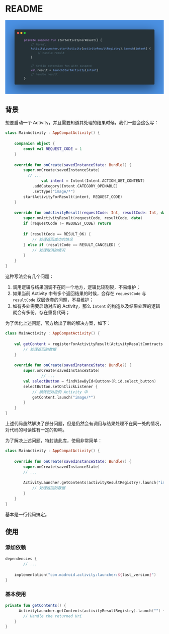 # README

![activity-launcher](docs/activity-launcher.png)

## 背景

想要启动一个 Activity，并且需要知道其处理的结果时候，我们一般会这么写：

```kotlin
class MainActivity : AppCompatActivity() {

    companion object {
        const val REQUEST_CODE = 1
    }

    override fun onCreate(savedInstanceState: Bundle?) {
        super.onCreate(savedInstanceState)
	      // ...
				val intent = Intent(Intent.ACTION_GET_CONTENT)
            .addCategory(Intent.CATEGORY_OPENABLE)
            .setType("image/*")
        startActivityForResult(intent, REQUEST_CODE)
    }

    override fun onActivityResult(requestCode: Int, resultCode: Int, data: Intent?) {
        super.onActivityResult(requestCode, resultCode, data)
        if (requestCode != REQUEST_CODE) return
        
        if (resultCode == RESULT_OK) {
            // 处理返回成功的情况
        } else if (resultCode == RESULT_CANCELED) {
            // 处理取消的情况
        }
    }
}
```

这种写法会有几个问题：

1. 调用逻辑与结果回调不在同一个地方，逻辑比较割裂，不易维护；
2. 如果当前 Activity 中有多个返回结果的时候，会存在 `requestCode` 与 `resultCode` 双层嵌套的问题，不易维护；
3. 如有多处需要启动对应的 Activity，那么 `Intent` 的构造以及结果处理的逻辑就会有多份，存在重复代码；

为了优化上述问题，官方给出了新的解决方案，如下：

```kotlin
class MainActivity : AppCompatActivity() {

    val getContent = registerForActivityResult(ActivityResultContracts.GetContent()) { uri: Uri? ->
        // 处理返回的数据
    }

    override fun onCreate(savedInstanceState: Bundle?) {
        super.onCreate(savedInstanceState)
				// ...
        val selectButton = findViewById<Button>(R.id.select_button)
        selectButton.setOnClickListener {
            // 跳转到对应的 Activity 中
            getContent.launch("image/*")
        }
    }
}
```

上述代码虽然解决了部分问题，但是仍然会有调用与结果处理不在同一处的情况，对代码的可读性有一定的影响。

为了解决上述问题，特封装此库，使用非常简单：

```kotlin
class MainActivity : AppCompatActivity() {

    override fun onCreate(savedInstanceState: Bundle?) {
        super.onCreate(savedInstanceState)
        // ...

        ActivityLauncher.getContents(activityResultRegistry).launch("image/*") { uri: Uri? ->
            // 处理返回的数据
        }
    }
}
```

基本是一行代码搞定。

## 使用

### 添加依赖

```kotlin
dependencies {
		// ...

    implementation("com.madroid.activity:launcher:${last_version}")
}
```

### 基本使用

```kotlin
private fun getContents() {
	  ActivityLauncher.getContents(activityResultRegistry).launch("") { uri: Uri? ->
        // Handle the returned Uri
    }
}
```